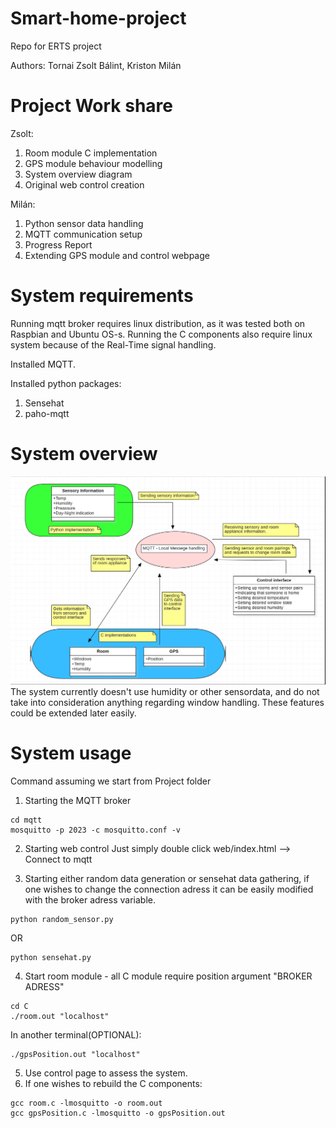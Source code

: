 # Smart-home-project
Repo for ERTS project

Authors: Tornai Zsolt Bálint, Kriston Milán
# Project Work share
Zsolt:
1. Room module C implementation
2. GPS module behaviour modelling
3. System overview diagram
4. Original web control creation

Milán:
1. Python sensor data handling
2. MQTT communication setup 
3. Progress Report
4. Extending GPS module and control webpage

# System requirements
Running mqtt broker requires linux distribution, as it was tested both on Raspbian and Ubuntu OS-s.
Running the C components also require linux system because of the Real-Time signal handling.

Installed MQTT.

Installed python packages:
1. Sensehat
2. paho-mqtt

# System overview
![](sys_overview.PNG)
The system currently doesn't use humidity or other sensordata, and do not take into consideration anything regarding window handling. These features could be extended later easily.
# System usage
Command assuming we start from Project folder
1. Starting the MQTT broker
```
cd mqtt
mosquitto -p 2023 -c mosquitto.conf -v
```
2. Starting web control
Just simply double click web/index.html --> Connect to mqtt

3. Starting either random data generation or sensehat data gathering, if one wishes to change the connection adress it can be easily modified with the broker adress variable.
```
python random_sensor.py
```
OR
```
python sensehat.py
```
4. Start room module - all C module require position argument "BROKER ADRESS"
```
cd C
./room.out "localhost"
```
In another terminal(OPTIONAL):
  ```
./gpsPosition.out "localhost"
```
5. Use control page to assess the system.
6. If one wishes to rebuild the C components:
 ```
 gcc room.c -lmosquitto -o room.out
 gcc gpsPosition.c -lmosquitto -o gpsPosition.out

```

  


